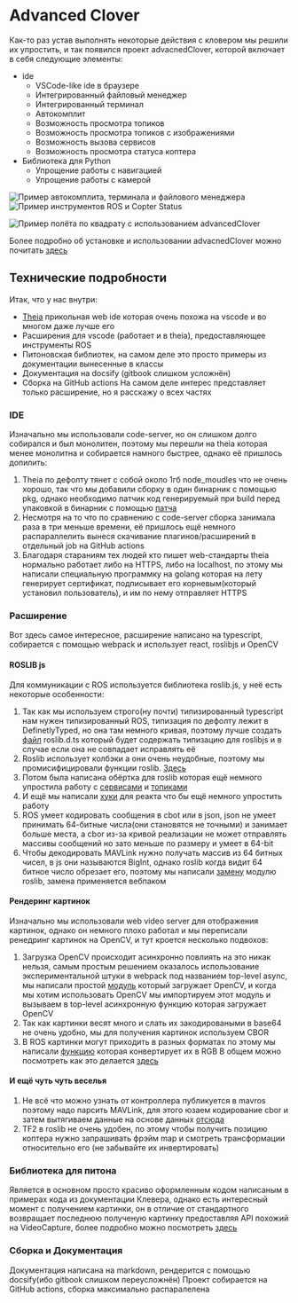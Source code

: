 # Advanced Clover

Как-то раз устав выполнять некоторые действия с кловером мы решили их упростить, и так появился проект advacnedClover, которой включает в себя следующие элементы:

* ide
  * VSCode-like ide в браузере
  * Интегрированный файловый менеджер
  * Интегрированный терминал
  * Автокомплит
  * Возможность просмотра топиков
  * Возможность просмотра топиков с изображениями
  * Возможность вызова сервисов
  * Возможность просмотра статуса коптера
* Библиотека для Python
  * Упрощение работы с навигацией
  * Упрощение работы с камерой

![Пример автокомплита, терминала и файлового менеджера ](https://i.imgur.com/9JwgXQH.png)
![Пример инструментов ROS и Copter Status](https://i.imgur.com/zraUiw3.png)

![Пример полёта по квадрату с использованием advancedClover](https://i.imgur.com/huSJpW3.png)

Более подробно об установке и использовании advacnedClover можно почитать [здесь](https://ftl-team.github.io/cloverIDE)

## Технические подробности

Итак, что у нас внутри:

* [Theia](https://theia-ide.org/) прикольная web ide которая очень похожа на vscode и во многом даже лучше его
* Расширения для vscode (работает и в theia), предоставляющее инструменты ROS
* Питоновская библиотек, на самом деле это просто примеры из документации вынесенные в классы
* Документация на docsify (gitbook слишком усложнён)
* Сборка на GitHub actions
На самом деле интерес представляет только расширение, но я расскажу о всех частях

### IDE

Изначально мы использовали code-server, но он слишком долго собирался и был монолитен, поэтому мы перешли на theia которая менее монолитна и собирается намного быстрее, однако её пришлось допилить:

1. Theia по дефолту тянет с собой около 1гб node_moudles что не очень хорошо, так что мы добавили сборку в один бинарник с помощью pkg, однако необходимо патчик код генерируемый при build перед упаковкой в бинарник с помощью [патча](https://raw.githubusercontent.com/FTL-team/cloverIDE/master/ide/src.patch)
2. Несмотря на то что по сравнению с code-server сборка занимала раза в три меньше времени, её пришлось ещё немного распараллелить вынеся скачивание плагинов/расширений в отдельный job на GitHub actions
3. Благодаря стараниям тех людей кто пишет web-стандарты theia нормально работает либо на HTTPS, либо на localhost, по этому мы написали специальную программку на golang которая на лету генерирует сертификат, подписывает его корневым(который установил пользователь), и им по нему отправляет HTTPS

### Расширение

Вот здесь самое интересное, расширение написано на typescript, собирается с помощью webpack и использует react, roslibjs и OpenCV

#### ROSLIB js

Для коммуникации с ROS используется библиотека roslib.js, у неё есть некоторые особенности:

1. Так как мы используем строго(ну почти) типизированный typescript нам нужен типизированный ROS, типизация по дефолту лежит в DefinetlyTyped, но она там немного кривая, поэтому лучше создать [файл](https://github.com/FTL-team/cloverIDE/blob/master/cloverExtension/src/ros/roslib.d.ts) roslib.d.ts который будет содержать типизацию для roslibjs и в случае если она не совпадает исправлять её
2. Roslib использует колбэки а они очень неудобные, поэтому мы промисифицировали функции roslib. [Здесь](https://github.com/FTL-team/cloverIDE/blob/master/cloverExtension/src/ros/core.ts)
3. Потом была написана обёртка для roslib которая ещё немного упростила работу с [сервисами](https://github.com/FTL-team/cloverIDE/blob/master/cloverExtension/src/ros/service.ts) и [топиками](https://github.com/FTL-team/cloverIDE/blob/master/cloverExtension/src/ros/topic.ts)
4. И ещё мы написали [хуки](https://github.com/FTL-team/cloverIDE/tree/master/cloverExtension/src/ros/hooks) для реакта что бы ещё немного упростить работу
5. ROS умеет кодировать сообщения в cbot или в json, json не умеет принимать 64-битные числа(они становятся не точными)  и занимает больше места, а cbor из-за кривой реализации не может отправлять массивы сообщений но зато меньше по размеру и умеет в 64-bit
6. Чтобы декодировать MAVLink  нужно получать массив из 64 битных чисел, в js они называются BigInt, однако roslib когда видит 64 битное число обрезает его, поэтому мы написали [замену](https://github.com/FTL-team/cloverIDE/blob/master/cloverExtension/roslibCBOR.js) модулю roslib, замена применяется вебпаком

#### Рендеринг картинок  

Изначально мы использовали web video server для отображения картинок, однако он немного плохо работал и мы переписали ренедринг картинок на OpenCV, и тут кроется несколько подвохов:

1. Загрузка OpenCV происходит асинхронно повлиять на это никак нельзя, самым простым решением оказалось использование экспериментальной штуки в webpack под названием top-level async, мы написали простой [модуль](https://github.com/FTL-team/cloverIDE/blob/1e171e1709b1dfde0c11c3b2e00687d7e9091a9f/cloverExtension/src/opencv/index.ts)  который  загружает OpenCV, и когда мы хотим использовать OpenCV мы импортируем этот модуль и вызываем в top-level асинхронную функцию которая загружает OpenCV
2. Так как картинки весят много и слать их закодироваными в base64 не очень удобно, мы для получения картинок используем CBOR
3. В ROS картинки могут приходить в разных форматах по этому мы написали [функцию](https://github.com/FTL-team/cloverIDE/blob/1e171e1709b1dfde0c11c3b2e00687d7e9091a9f/cloverExtension/src/ros/image.ts#L31) которая конвертирует их в RGB
В общем можно посмотреть как это делается [здесь](https://github.com/FTL-team/cloverIDE/blob/master/cloverExtension/src/components/ImageTopic.tsx)

#### И ещё чуть чуть веселья

1. Не всё что можно узнать от контроллера публикуется в mavros поэтому надо парсить MAVLink, для этого юзаем кодирование cbor и затем вытягиваем данные на основе данных [отсюда](https://mavlink.io/en/messages/common.html)
2. TF2 в roslib не очень удобен, по этому чтобы получить позицию коптера нужно запрашивать фрэйм map и смотреть трансформации относительно его (не забывайте их инвертировать)

### Библиотека для питона

Является в основном просто красиво оформленным кодом написаным в примерах кода из документации Клевера, однако есть интересный момент с получением картинки, он в отличие от стандартного возвращает последнюю полученую картинку предоставляя API похожий на VideoCapture, более подробно можно посмотреть [здесь](https://github.com/FTL-team/cloverIDE/blob/master/pylib/image.py)

### Сборка и Документация

Документация написана на markdown, рендерится с помощью docsify(ибо gitbook слишком переусложнён)
Проект собирается на GitHub actions, сборка максимально распаралелена
